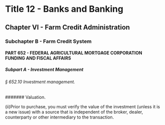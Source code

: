 
# Title 12 - Banks and Banking
## Chapter VI - Farm Credit Administration
### Subchapter B - Farm Credit System
#### PART 652 - FEDERAL AGRICULTURAL MORTGAGE CORPORATION FUNDING AND FISCAL AFFAIRS
##### Subpart A - Investment Management
###### § 652.10 Investment management.
####### Valuation.

(ii)Prior to purchase, you must verify the value of the investment (unless it is a new issue) with a source that is independent of the broker, dealer, counterparty or other intermediary to the transaction.

